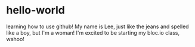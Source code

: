 # hello-world
learning how to use github!
My name is Lee, just like the jeans and spelled like a boy, but I'm a woman! I'm excited to be starting my bloc.io class, wahoo!

